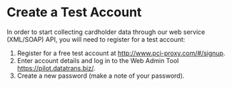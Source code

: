 # Create a Test Account

In order to start collecting cardholder data through our web service (XML/SOAP) API, you will need to register for a test account:

1.	Register for a free test account at http://www.pci-proxy.com/#/signup.
2.	Enter account details and log in to the Web Admin Tool https://pilot.datatrans.biz/.
3.	Create a new password (make a note of your password).
